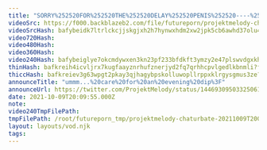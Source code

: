 ```yaml
---
title: "SORRY%252520FOR%252520THE%252520DELAY%252520PENIS%252520----%252520ALSO%25252C%252520DEMON%252520MGQ%252520VID%252520DROPS%252520TOMORROW"
videoSrc: https://f000.backblazeb2.com/file/futureporn/projektmelody-chaturbate-2021-10-09.mp4
videoSrcHash: bafybeidk7ltrlckcjjskgjxh2h7hynwxhdm2xw2jpk5cb6awhd37olu44q
video720Hash: 
video480Hash: 
video360Hash: 
video240Hash: bafybeiglye7okcmdywxen3kn23pf233bfdkft3ymzy2e47plswvdgxkhe4?filename=projektmelody-chaturbate-20211009T200955Z-240p.mp4
thinHash: bafkreih4icvljrx7kugfaayznrhufznerjyd2fq7qrhhcpvlgedlkbnmli?filename=20211009T200955Z_thin.jpg
thiccHash: bafkreiev3g63wpgt2pkay3qjhagybpskolluwopllrppxklrgysgmus3ze?filename=20211009T200955Z_thicc.jpg
announceTitle: "ummm...%20care%20for%20an%20evening%20dip%3F"
announceUrl: https://twitter.com/ProjektMelody/status/1446930950332506117
date: 2021-10-09T20:09:55.000Z
note: 
video240TmpFilePath: 
tmpFilePath: /root/futureporn_tmp/projektmelody-chaturbate-20211009T200955Z.mp4
layout: layouts/vod.njk
tags:
---
```

